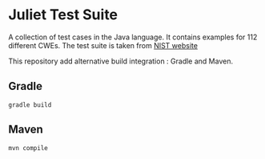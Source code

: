 # Juliet Test Suite

A collection of test cases in the Java language. It contains examples for 112 different CWEs. 
The test suite is taken from [NIST website](https://samate.nist.gov/SRD/testsuite.php)

This repository add alternative build integration : Gradle and Maven.

## Gradle

```
gradle build
```

## Maven

```
mvn compile
```
